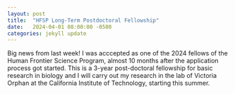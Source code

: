```yaml
---
layout: post
title:  "HFSP Long-Term Postdoctoral Fellowship"
date:   2024-04-01 08:00:00 -0500
categories: jekyll update
---
```


Big news from last week!  I was acccepted as one of the 2024 fellows of the Human Frontier Science Program, almost 10 months after the application process got started. This is a 3-year post-doctoral fellowship for basic research in biology and I will carry out my research in the lab of Victoria Orphan at the California Institute of Technology, starting this summer. 

